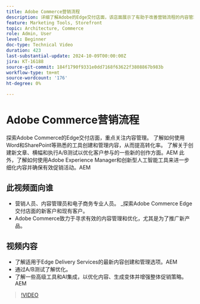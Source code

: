 ```yaml
---
title: Adobe Commerce营销流程
description: 详细了解Adobe的Edge交付店面，该店面展示了有助于改善营销流程的内容管理。
feature: Marketing Tools, Storefront
topic: Architecture, Commerce
role: Admin, User
level: Beginner
doc-type: Technical Video
duration: 423
last-substantial-update: 2024-10-09T00:00:00Z
jira: KT-16188
source-git-commit: 184f1790f9331e0dd7168f63622f3808867b983b
workflow-type: tm+mt
source-wordcount: '176'
ht-degree: 0%

---
```



# Adobe Commerce营销流程

探索Adobe Commerce的Edge交付店面，重点关注内容管理。 了解如何使用Word和SharePoint等熟悉的工具创建和管理内容，从而提高转化率。 了解关于创建新文章、横幅和执行A/B测试以优化客户参与的一些新的创作方面。&#x200B;AEM 此外，了解如何使用Adobe Experience Manager和创新型人工智能工具来进一步细化内容并确保有效促销活动。&#x200B;AEM

## 此视频面向谁

- 营销人员、内容管理员和电子商务专业人员。
_探索Adobe Commerce Edge交付店面的新客户和现有客户。
- Adobe Commerce致力于寻求有效的内容管理和优化，尤其是为了推广新产品。

## 视频内容

- 了解适用于Edge Delivery Services的最新内容创建和管理选项。&#x200B;AEM
- 通过A/B测试了解优化。
- 了解一些高级工具和AI集成，以优化内容、生成变体并增强整体促销策略。&#x200B;AEM

>[!VIDEO](https://video.tv.adobe.com/v/3433527?learn=on)

